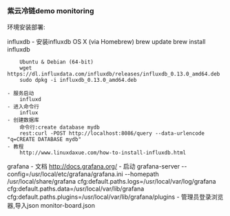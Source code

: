 ### 紫云冷链demo monitoring
环境安装部署:

influxdb
    - 安装influxdb
        OS X (via Homebrew)
        brew update
        brew install influxdb

        Ubuntu & Debian (64-bit)
        wget https://dl.influxdata.com/influxdb/releases/influxdb_0.13.0_amd64.deb
        sudo dpkg -i influxdb_0.13.0_amd64.deb

    - 服务启动
        influxd
    - 进入命令行
        influx
    - 创建数据库
        命令行:create database mydb
        rest:curl -POST http://localhost:8086/query --data-urlencode "q=CREATE DATABASE mydb"
    - 教程
        http://www.linuxdaxue.com/how-to-install-influxdb.html



grafana
    - 文档
        http://docs.grafana.org/
    - 启动
        grafana-server --config=/usr/local/etc/grafana/grafana.ini --homepath /usr/local/share/grafana cfg:default.paths.logs=/usr/local/var/log/grafana cfg:default.paths.data=/usr/local/var/lib/grafana cfg:default.paths.plugins=/usr/local/var/lib/grafana/plugins
    - 管理员登录浏览器,导入json
        monitor-board.json
